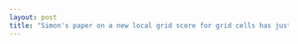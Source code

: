 ```yaml
---
layout: post
title: "Simon's paper on a new local grid score for grid cells has just been accepted! Congratulations!"
---
```

 
